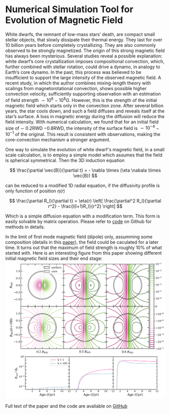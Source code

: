 # Numerical Simulation Tool for Evolution of Magnetic Field

White dwarfs, the remnant of low-mass stars’ death, are compact small stellar objects, that slowly
dissipate their thermal energy. They last for over 10 billion years before completely crystallizing.
They are also commonly observed to be strongly magnetized. The origin of this strong magnetic
field has always been mysterious. Several studies reveal a possible explanation: white dwarf’s core
crystallization imposes compositional convection, which, further combined with stellar rotation,
could drive a dynamo, in analogy to Earth’s core dynamo. In the past, this process was believed to
be insufficient to support the large intensity of the observed magnetic field. A recent study, in
which the author combines mixing-length theory with scalings from magnetorotational convection,
shows possible higher convection velocity, sufficiently supporting observation with an estimation
of field strength $\sim 10^6$ − $10^8 G$. However, this is the strength of the initial magnetic field which
starts only in the convection zone. After several billion years, the star cools down, and such a
field diffuses and reveals itself at the star’s surface. A loss in magnetic energy during the diffusion
will reduce the field intensity. With numerical calculation, we found that for an initial field size of
∼ 0.2RWD −0.8RWD, the intensity of the surface field is $\sim 10^{−4}$ − $10^{−1}$ of the original. This result
is consistent with observations, making the core-convection mechanism a stronger argument.


One way to simulate the evolution of white dwarf's magnetic field, in a small scale calculation, 
is to employ a simple model which assumes that the field is spherical symmetrical. Then the 3D induction equation 

$$ 
\frac{\partial \vec{B}}{\partial t} = - \nabla \times (\eta \nabala \times \vec{B})
$$

can be reduced to a modified 1D radial equation, if the diffusivity profile is only function of position $\eta(r)$

$$ 
\frac{\partial R_l}{\partial t} = \eta(r) \left[ \frac{\partial^2 R_l}{\partial r^2} - \frac{l(l+1)R_l}{r^2} \right]
$$

Which is a simple diffusion equation with a modification term. This form is easily solvable by matrix operation. 
Please refer to [code](https://github.com/ShuZ3274/White-Dwarf/blob/main/Numerical%20Model%20of%20White%20Dwarf%20%E2%80%99s%20Magnetic%20Field%20Evolution/methods.py)
on Github for methods in details.


In the limit of first mode magnetic field (dipole) only, assumming some composition (details in this [paper](https://arxiv.org/abs/2406.01807)),
the field could be caculated for a later time. It turns out that the maximum of field strength is roughly $10\%$ of what started with.
Here is an interesting figure from this paper showing different initial magnetic field sizes and their end stage:
![A screenshot of the paper](./media/paper_graph_demo.png)



Full text of the paper and the code are avaliable on [GitHub](https://github.com/ShuZ3274/White-Dwarf)